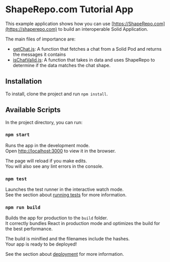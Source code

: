 # ShapeRepo.com Tutorial App

This example application shows how you can use [https://ShapeRepo.com](https://shaperepo.com) to build an interoperable Solid Application.

The main files of importance are:
 - [getChat.js](src/fetchUtils/getChat.js): A function that fetches a chat from a Solid Pod and returns the messages it contains
 - [isChatValid.js](src/fetchUtils/isChatValid.js): A function that takes in data and uses ShapeRepo to determine if the data matches the chat shape.

## Installation

To install, clone the project and run `npm install`.

## Available Scripts

In the project directory, you can run:

### `npm start`

Runs the app in the development mode.<br />
Open [http://localhost:3000](http://localhost:3000) to view it in the browser.

The page will reload if you make edits.<br />
You will also see any lint errors in the console.

### `npm test`

Launches the test runner in the interactive watch mode.<br />
See the section about [running tests](https://facebook.github.io/create-react-app/docs/running-tests) for more information.

### `npm run build`

Builds the app for production to the `build` folder.<br />
It correctly bundles React in production mode and optimizes the build for the best performance.

The build is minified and the filenames include the hashes.<br />
Your app is ready to be deployed!

See the section about [deployment](https://facebook.github.io/create-react-app/docs/deployment) for more information.